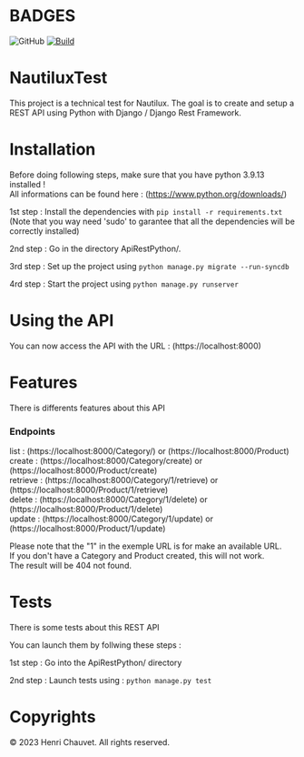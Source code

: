 # BADGES
![GitHub](https://img.shields.io/github/license/H-chauvet/NautiluxTest)
[![Build](https://github.com/H-chauvet/NautiluxTest/actions/workflows/django.yml/badge.svg?branch=master)](https://github.com/H-chauvet/NautiluxTest/actions/workflows/django.yml)


# NautiluxTest

This project is a technical test for Nautilux. The goal is to create and setup a REST API using Python with Django / Django Rest Framework.

# Installation

Before doing following steps, make sure that you have python 3.9.13 installed ! <br>
All informations can be found here : (https://www.python.org/downloads/)


1st step : Install the dependencies with `pip install -r requirements.txt` <br>
(Note that you way need 'sudo' to garantee that all the dependencies will be correctly installed)

2nd step : Go in the directory ApiRestPython/.

3rd step : Set up the project using `python manage.py migrate --run-syncdb`

4rd step : Start the project using `python manage.py runserver`

# Using the API

You can now access the API with the URL : (https://localhost:8000)


# Features

There is differents features about this API

### Endpoints

list : (https://localhost:8000/Category/) or (https://localhost:8000/Product) <br>
create : (https://localhost:8000/Category/create) or (https://localhost:8000/Product/create) <br>
retrieve : (https://localhost:8000/Category/1/retrieve) or (https://localhost:8000/Product/1/retrieve) <br>
delete : (https://localhost:8000/Category/1/delete) or (https://localhost:8000/Product/1/delete) <br>
update : (https://localhost:8000/Category/1/update) or (https://localhost:8000/Product/1/update) <br>

Please note that the "1" in the exemple URL is for make an available URL. <br>
If you don't have a Category and Product created, this will not work. <br>
The result will be 404 not found.

# Tests

There is some tests about this REST API

You can launch them by follwing these steps :

1st step : Go into the ApiRestPython/ directory

2nd step : Launch tests using : `python manage.py test`

# Copyrights

© 2023 Henri Chauvet. All rights reserved.